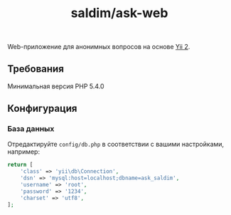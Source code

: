<p align="center">
    <h1 align="center">saldim/ask-web</h1>
    <br>
</p>

Web-приложение для анонимных вопросов на основе [Yii 2](http://www.yiiframework.com/).



Требования
------------

Минимальная версия PHP 5.4.0


Конфигурация
-------------

### База данных

Отредактируйте `config/db.php` в соответствии с вашими настройками, например:

```php
return [
    'class' => 'yii\db\Connection',
    'dsn' => 'mysql:host=localhost;dbname=ask_saldim',
    'username' => 'root',
    'password' => '1234',
    'charset' => 'utf8',
];
```
